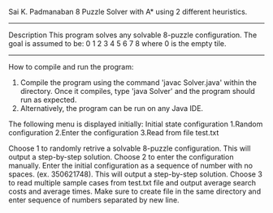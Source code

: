 Sai K. Padmanaban
8 Puzzle Solver with A* using 2 different heuristics. 

----
Description
This program solves any solvable 8-puzzle configuration. 
The goal is assumed to be: 
0 1 2
3 4 5
6 7 8
where 0 is the empty tile. 

----
How to compile and run the program:
1. Compile the program using the command 'javac Solver.java' within the directory. Once it compiles, type 'java Solver' and the program should run as expected.
2. Alternatively, the program can be run on any Java IDE. 

The following menu is displayed initially:
Initial state configuration
 1.Random configuration
 2.Enter the configuration
 3.Read from file test.txt 

Choose 1 to randomly retrive a solvable 8-puzzle configuration. This will output a step-by-step solution. 
Choose 2 to enter the configuration manually. Enter the initial configuration as a sequence of number with no spaces. (ex. 350621748). This will output a step-by-step solution. 
Choose 3 to read multiple sample cases from test.txt file and output average search costs and average times. Make sure to create file in the same directory and enter sequence of numbers separated by new line. 